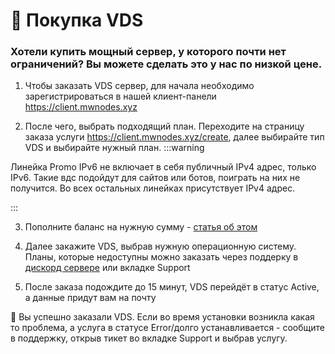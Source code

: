 # 🛒 Покупка VDS
### Хотели купить мощный сервер, у которого почти нет ограничений? Вы можете сделать это у нас по низкой цене.

1. Чтобы заказать VDS сервер, для начала необходимо зарегистрироваться в нашей клиент-панели https://client.mwnodes.xyz

2. После чего, выбрать подходящий план. Переходите на страницу заказа услуги https://client.mwnodes.xyz/create, далее выбирайте тип VDS и выбирайте нужный план. 
:::warning

Линейка Promo IPv6 не включает в себя публичный IPv4 адрес, только IPv6. Такие вдс подойдут для сайтов или ботов, поиграть на них не получится. Во всех остальных линейках присутствует IPv4 адрес.

:::

3. Пополните баланс на нужную сумму - [статья об этом](/docs/💵%20Биллинг/topup)

4. Далее закажите VDS, выбрав нужную операционную систему. Планы, которые недоступны можно заказать через поддерку в [дискорд сервере](https://discord.gg/ezdHFpfG5P) или вкладке Support

5. После заказа подождите до 15 минут, VDS перейдёт в статус Active, а данные придут вам на почту

🎉 Вы успешно заказали VDS.
Если во время установки возникла какая то проблема, а услуга в статусе Error/долго устанавливается - сообщите в поддержку, открыв тикет во вкладке Support и выбрав услугу.